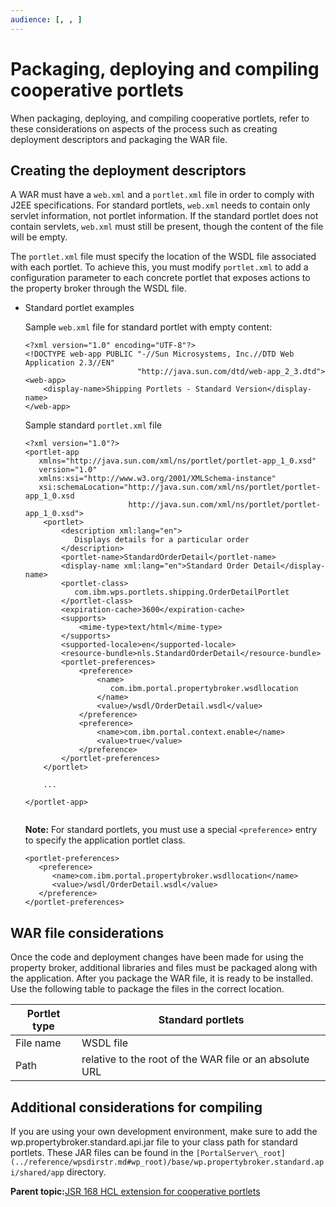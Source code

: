 ```yaml
---
audience: [, , ]
---
```


# Packaging, deploying and compiling cooperative portlets

When packaging, deploying, and compiling cooperative portlets, refer to these considerations on aspects of the process such as creating deployment descriptors and packaging the WAR file.

## Creating the deployment descriptors

A WAR must have a `web.xml` and a `portlet.xml` file in order to comply with J2EE specifications. For standard portlets, `web.xml` needs to contain only servlet information, not portlet information. If the standard portlet does not contain servlets, `web.xml` must still be present, though the content of the file will be empty.

The `portlet.xml` file must specify the location of the WSDL file associated with each portlet. To achieve this, you must modify `portlet.xml` to add a configuration parameter to each concrete portlet that exposes actions to the property broker through the WSDL file.

-   Standard portlet examples

    Sample `web.xml` file for standard portlet with empty content:

    ```xmp
    <?xml version="1.0" encoding="UTF-8"?>
    <!DOCTYPE web-app PUBLIC "-//Sun Microsystems, Inc.//DTD Web Application 2.3//EN" 
                             "http://java.sun.com/dtd/web-app_2_3.dtd">
    <web-app>
        <display-name>Shipping Portlets - Standard Version</display-name>
    </web-app>
    
    ```

    Sample standard `portlet.xml` file

    ```xmp
    <?xml version="1.0"?>
    <portlet-app 
       xmlns="http://java.sun.com/xml/ns/portlet/portlet-app_1_0.xsd"
       version="1.0"
       xmlns:xsi="http://www.w3.org/2001/XMLSchema-instance"
       xsi:schemaLocation="http://java.sun.com/xml/ns/portlet/portlet-app_1_0.xsd
                           http://java.sun.com/xml/ns/portlet/portlet-app_1_0.xsd">
        <portlet>
            <description xml:lang="en">
               Displays details for a particular order
            </description>
            <portlet-name>StandardOrderDetail</portlet-name>
            <display-name xml:lang="en">Standard Order Detail</display-name>
            <portlet-class>
               com.ibm.wps.portlets.shipping.OrderDetailPortlet
            </portlet-class>
            <expiration-cache>3600</expiration-cache>
            <supports>
                <mime-type>text/html</mime-type>
            </supports>
            <supported-locale>en</supported-locale>
            <resource-bundle>nls.StandardOrderDetail</resource-bundle>
            <portlet-preferences>
                <preference>
                    <name>
                       com.ibm.portal.propertybroker.wsdllocation
                    </name>
                    <value>/wsdl/OrderDetail.wsdl</value>
                </preference>
                <preference>
                    <name>com.ibm.portal.context.enable</name>
                    <value>true</value>
                </preference>
            </portlet-preferences>        
        </portlet>
    	
    	...
    	
    </portlet-app>
    
    
    ```

    **Note:** For standard portlets, you must use a special `<preference>` entry to specify the application portlet class.

    ```xmp
    <portlet-preferences>
       <preference>
          <name>com.ibm.portal.propertybroker.wsdllocation</name>
          <value>/wsdl/OrderDetail.wsdl</value>
       </preference>
    </portlet-preferences>
    
    ```


## WAR file considerations

Once the code and deployment changes have been made for using the property broker, additional libraries and files must be packaged along with the application. After you package the WAR file, it is ready to be installed. Use the following table to package the files in the correct location.

|Portlet type|Standard portlets|
|------------|-----------------|
|File name|WSDL file|
|Path|relative to the root of the WAR file or an absolute URL|

## Additional considerations for compiling

If you are using your own development environment, make sure to add the wp.propertybroker.standard.api.jar file to your class path for standard portlets. These JAR files can be found in the `[PortalServer\_root](../reference/wpsdirstr.md#wp_root)/base/wp.propertybroker.standard.api/shared/app` directory.

**Parent topic:**[JSR 168 HCL extension for cooperative portlets](../dev-portlet/pltcom_ptlt_coop.md)

